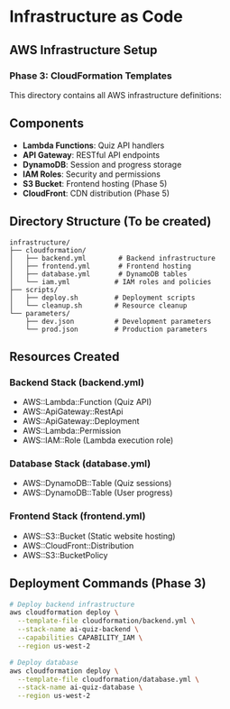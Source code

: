 # Infrastructure as Code

## AWS Infrastructure Setup

### Phase 3: CloudFormation Templates

This directory contains all AWS infrastructure definitions:

## Components

- **Lambda Functions**: Quiz API handlers
- **API Gateway**: RESTful API endpoints
- **DynamoDB**: Session and progress storage
- **IAM Roles**: Security and permissions
- **S3 Bucket**: Frontend hosting (Phase 5)
- **CloudFront**: CDN distribution (Phase 5)

## Directory Structure (To be created)

```
infrastructure/
├── cloudformation/
│   ├── backend.yml        # Backend infrastructure
│   ├── frontend.yml       # Frontend hosting
│   ├── database.yml       # DynamoDB tables
│   └── iam.yml           # IAM roles and policies
├── scripts/
│   ├── deploy.sh         # Deployment scripts
│   └── cleanup.sh        # Resource cleanup
└── parameters/
    ├── dev.json          # Development parameters
    └── prod.json         # Production parameters
```

## Resources Created

### Backend Stack (backend.yml)

- AWS::Lambda::Function (Quiz API)
- AWS::ApiGateway::RestApi
- AWS::ApiGateway::Deployment
- AWS::Lambda::Permission
- AWS::IAM::Role (Lambda execution role)

### Database Stack (database.yml)

- AWS::DynamoDB::Table (Quiz sessions)
- AWS::DynamoDB::Table (User progress)

### Frontend Stack (frontend.yml)

- AWS::S3::Bucket (Static website hosting)
- AWS::CloudFront::Distribution
- AWS::S3::BucketPolicy

## Deployment Commands (Phase 3)

```bash
# Deploy backend infrastructure
aws cloudformation deploy \
  --template-file cloudformation/backend.yml \
  --stack-name ai-quiz-backend \
  --capabilities CAPABILITY_IAM \
  --region us-west-2

# Deploy database
aws cloudformation deploy \
  --template-file cloudformation/database.yml \
  --stack-name ai-quiz-database \
  --region us-west-2
```
